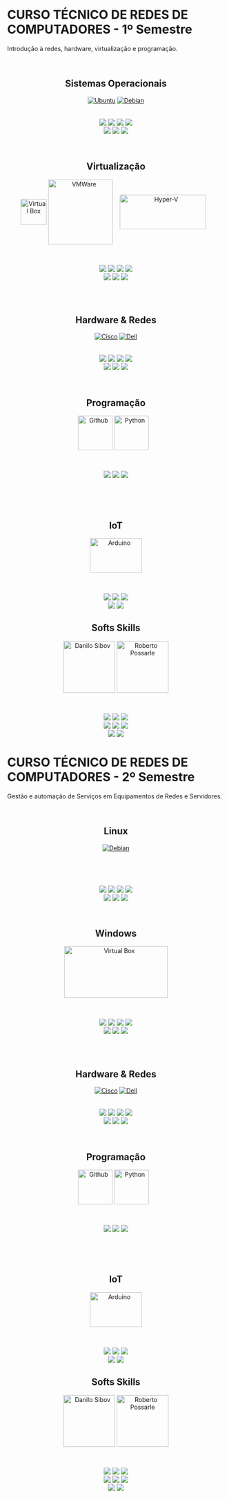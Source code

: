 # CURSO TÉCNICO DE REDES DE COMPUTADORES - 1º Semestre
Introdução à redes, hardware, virtualização e programação.

<br>
<div align="center">
  <h2>Sistemas Operacionais</h2>

  [![Ubuntu](https://www.vectorlogo.zone/logos/ubuntu/ubuntu-icon.svg?link=https://google.com)](https://google.com)
  [![Debian](https://www.vectorlogo.zone/logos/debian/debian-icon.svg?link=https://google.com)](https://google.com)
  <br>
  <br><br>
  ![](https://img.shields.io/badge/Instala%C3%A7%C3%A3o-E06661?logoColor=white&style=for-the-badge)
  ![](https://img.shields.io/badge/Configuração-E06661?logoColor=white&style=for-the-badge)
  ![](https://img.shields.io/badge/RAID-E06661?logoColor=white&style=for-the-badge)
  ![](https://img.shields.io/badge/Conectividade-E06661?logoColor=white&style=for-the-badge)
  <br>
  ![](https://img.shields.io/badge/Domínios-CA0100?logoColor=white&style=for-the-badge)
  ![](https://img.shields.io/badge/Compartilhamento-CA0100?logoColor=white&style=for-the-badge)
  ![](https://img.shields.io/badge/Backup-CA0100?logoColor=white&style=for-the-badge)
</div>
<br>
<div align="center">
  <h2>Virtualização</h2>

  <a>
    <img align="center" alt="Virtual Box" height="60" width="60" src="https://www.vectorlogo.zone/logos/virtualbox/virtualbox-icon.svg"/>
  </a>

   <a>
    <img align="center" alt="VMWare" height="150" width="150" src="https://vectorwiki.com/images/WP5h6__vmware.svg"/>
  </a>

  <a>
    <img align="center" alt="Hyper-V" height="80" width="200" src="https://upload.wikimedia.org/wikipedia/commons/5/58/Hyper-V_Logo.png"/>
  </a>
  <br>
  <br><br>


  ![](https://img.shields.io/badge/Instala%C3%A7%C3%A3o-E06661?logoColor=white&style=for-the-badge)
  ![](https://img.shields.io/badge/Configuração-E06661?logoColor=white&style=for-the-badge)
  ![](https://img.shields.io/badge/RAID-E06661?logoColor=white&style=for-the-badge)
  ![](https://img.shields.io/badge/Conectividade-E06661?logoColor=white&style=for-the-badge)
  <br>
  ![](https://img.shields.io/badge/Domínios-CA0100?logoColor=white&style=for-the-badge)
  ![](https://img.shields.io/badge/Compartilhamento-CA0100?logoColor=white&style=for-the-badge)
  ![](https://img.shields.io/badge/Backup-CA0100?logoColor=white&style=for-the-badge)
  <br><br>
</div>
<br>
<div align="center">
  <h2>Hardware & Redes</h2>

  [![Cisco](https://www.vectorlogo.zone/logos/cisco/cisco-ar21.svg?link=https://google.com)](https://google.com)
  [![Dell](https://www.vectorlogo.zone/logos/dell/dell-icon.svg?link=https://google.com)](https://google.com)
  <br>
  <br><br>
  ![](https://img.shields.io/badge/Switching-6BA1EB?logoColor=black&style=for-the-badge)
  ![](https://img.shields.io/badge/WiFi-6BA1EB?logoColor=black&style=for-the-badge)
  ![](https://img.shields.io/badge/Infraestrutura-6BA1EB?logoColor=black&style=for-the-badge)
  ![](https://img.shields.io/badge/Cabeamento-6BA1EB?logoColor=black&style=for-the-badge)
  <br>
  ![](https://img.shields.io/badge/Topologias-4671BC?logoColor=white&style=for-the-badge)
  ![](https://img.shields.io/badge/Modelos_OSI_&_TCP/IP-4671BC?logoColor=white&style=for-the-badge)
  ![](https://img.shields.io/badge/Server_físico-4671BC?logoColor=white&style=for-the-badge)
</div>
<br>
<div align="center">
  <h2>Programação</h2>
  <a>
    <img align="center" alt="Github" height="80" width="80" src="https://www.vectorlogo.zone/logos/github/github-tile.svg"/>
  </a>

   <a>
    <img align="center" alt="Python" height="80" width="80" src="https://www.vectorlogo.zone/logos/python/python-icon.svg"/>
  </a>

  <br>
  <br><br>
  
  ![](https://img.shields.io/badge/Lógica_de_Programação-F3D485?logoColor=black&style=for-the-badge)
  ![](https://img.shields.io/badge/Funções-F3D485?logoColor=black&style=for-the-badge)
  ![](https://img.shields.io/badge/GitHub-F3D485?logoColor=black&style=for-the-badge)
  <br>
</div>

<br>
<br><br>

<div align="center">
  <h2>IoT</h2>

  <a>
    <img align="center" alt="Arduino" height="80" width="120" src="https://upload.wikimedia.org/wikipedia/commons/thumb/8/87/Arduino_Logo.svg/2560px-Arduino_Logo.svg.png"/>
  </a>
  
  <br>
  <br><br>
  
  ![](https://img.shields.io/badge/Fundamentos-79A2AE?logoColor=black&style=for-the-badge)
  ![](https://img.shields.io/badge/Configuração-79A2AE?logoColor=black&style=for-the-badge)
  ![](https://img.shields.io/badge/Programação-79A2AE?logoColor=black&style=for-the-badge)
  <br>
  ![](https://img.shields.io/badge/Bibliotecas-45818E?logoColor=white&style=for-the-badge)
  ![](https://img.shields.io/badge/Projetos_práticos-45818E?logoColor=white&style=for-the-badge)
</div>
<div align="center">
  <h2>Softs Skills</h2>

  <a>
    <img align="center" alt="Danilo Sibov" height="120" width="120" src="https://thumbs2.imgbox.com/a0/e6/zXDujcqn_t.png"/>
  </a>
  
  <a>
    <img align="center" alt="Roberto Possarle" height="120" width="120" src="https://thumbs2.imgbox.com/ed/07/Sy34sx4D_t.png"/>
  </a>
  
  <br>
  <br><br>
  
  ![](https://img.shields.io/badge/Trabalho_em_equipe-C07A9E?logoColor=black&style=for-the-badge)
  ![](https://img.shields.io/badge/Técnicas_de_Apresentação-C07A9E?logoColor=black&style=for-the-badge)
  ![](https://img.shields.io/badge/Programação-C07A9E?logoColor=black&style=for-the-badge)
  <br>
  ![](https://img.shields.io/badge/Email-A54E79?logoColor=white&style=for-the-badge)
  ![](https://img.shields.io/badge/LinkedIn-A54E79?logoColor=white&style=for-the-badge)
  ![](https://img.shields.io/badge/Currículo_profissional-A54E79?logoColor=white&style=for-the-badge)
  <br>
  ![](https://img.shields.io/badge/Relatório_técnico-C17BA0?logoColor=black&style=for-the-badge)
  ![](https://img.shields.io/badge/Documentação-C17BA0?logoColor=black&style=for-the-badge)
</div>

# CURSO TÉCNICO DE REDES DE COMPUTADORES - 2º Semestre
Gestão e automação de Serviços em Equipamentos de Redes e Servidores.

<br>
<div align="center">
  <h2>Linux</h2>

  [![Debian](https://www.vectorlogo.zone/logos/debian/debian-icon.svg?link=https://google.com)](https://google.com)

  <br>
  <br><br>
  
  ![](https://img.shields.io/badge/Serviços-E06661?logoColor=white&style=for-the-badge)
  ![](https://img.shields.io/badge/DHCP-E06661?logoColor=white&style=for-the-badge)
  ![](https://img.shields.io/badge/DNS-E06661?logoColor=white&style=for-the-badge)
  ![](https://img.shields.io/badge/Web-Apache-E06661?logoColor=white&style=for-the-badge)
  <br>
  ![](https://img.shields.io/badge/HTTPS-CA0100?logoColor=white&style=for-the-badge)
  ![](https://img.shields.io/badge/Hardening-CA0100?logoColor=white&style=for-the-badge)
  ![](https://img.shields.io/badge/Docker-CA0100?logoColor=white&style=for-the-badge)
</div>
<br>
<div align="center">
  <h2>Windows</h2>

  <a>
      <img align="center" alt="Virtual Box" height="120" width="240" src="https://penseemti.com.br/wp-content/uploads/2016/02/windows-server-logo.png"/>
  </a>

  <br>
  <br><br>

  ![](https://img.shields.io/badge/Instala%C3%A7%C3%A3o-E06661?logoColor=white&style=for-the-badge)
  ![](https://img.shields.io/badge/Configuração-E06661?logoColor=white&style=for-the-badge)
  ![](https://img.shields.io/badge/RAID-E06661?logoColor=white&style=for-the-badge)
  ![](https://img.shields.io/badge/Conectividade-E06661?logoColor=white&style=for-the-badge)
  <br>
  ![](https://img.shields.io/badge/Domínios-CA0100?logoColor=white&style=for-the-badge)
  ![](https://img.shields.io/badge/Compartilhamento-CA0100?logoColor=white&style=for-the-badge)
  ![](https://img.shields.io/badge/Backup-CA0100?logoColor=white&style=for-the-badge)
  <br><br>
</div>
<br>
<div align="center">
  <h2>Hardware & Redes</h2>

  [![Cisco](https://www.vectorlogo.zone/logos/cisco/cisco-ar21.svg?link=https://google.com)](https://google.com)
  [![Dell](https://www.vectorlogo.zone/logos/dell/dell-icon.svg?link=https://google.com)](https://google.com)
  <br>
  <br><br>
  ![](https://img.shields.io/badge/Switching-6BA1EB?logoColor=black&style=for-the-badge)
  ![](https://img.shields.io/badge/WiFi-6BA1EB?logoColor=black&style=for-the-badge)
  ![](https://img.shields.io/badge/Infraestrutura-6BA1EB?logoColor=black&style=for-the-badge)
  ![](https://img.shields.io/badge/Cabeamento-6BA1EB?logoColor=black&style=for-the-badge)
  <br>
  ![](https://img.shields.io/badge/Topologias-4671BC?logoColor=white&style=for-the-badge)
  ![](https://img.shields.io/badge/Modelos_OSI_&_TCP/IP-4671BC?logoColor=white&style=for-the-badge)
  ![](https://img.shields.io/badge/Server_físico-4671BC?logoColor=white&style=for-the-badge)
</div>
<br>
<div align="center">
  <h2>Programação</h2>
  <a>
    <img align="center" alt="Github" height="80" width="80" src="https://www.vectorlogo.zone/logos/github/github-tile.svg"/>
  </a>

   <a>
    <img align="center" alt="Python" height="80" width="80" src="https://www.vectorlogo.zone/logos/python/python-icon.svg"/>
  </a>

  <br>
  <br><br>
  
  ![](https://img.shields.io/badge/Lógica_de_Programação-F3D485?logoColor=black&style=for-the-badge)
  ![](https://img.shields.io/badge/Funções-F3D485?logoColor=black&style=for-the-badge)
  ![](https://img.shields.io/badge/GitHub-F3D485?logoColor=black&style=for-the-badge)
  <br>
</div>

<br>
<br><br>

<div align="center">
  <h2>IoT</h2>

  <a>
    <img align="center" alt="Arduino" height="80" width="120" src="https://upload.wikimedia.org/wikipedia/commons/thumb/8/87/Arduino_Logo.svg/2560px-Arduino_Logo.svg.png"/>
  </a>
  
  <br>
  <br><br>
  
  ![](https://img.shields.io/badge/Fundamentos-79A2AE?logoColor=black&style=for-the-badge)
  ![](https://img.shields.io/badge/Configuração-79A2AE?logoColor=black&style=for-the-badge)
  ![](https://img.shields.io/badge/Programação-79A2AE?logoColor=black&style=for-the-badge)
  <br>
  ![](https://img.shields.io/badge/Bibliotecas-45818E?logoColor=white&style=for-the-badge)
  ![](https://img.shields.io/badge/Projetos_práticos-45818E?logoColor=white&style=for-the-badge)
</div>
<div align="center">
  <h2>Softs Skills</h2>

  <a>
    <img align="center" alt="Danilo Sibov" height="120" width="120" src="https://thumbs2.imgbox.com/a0/e6/zXDujcqn_t.png"/>
  </a>
  
  <a>
    <img align="center" alt="Roberto Possarle" height="120" width="120" src="https://thumbs2.imgbox.com/ed/07/Sy34sx4D_t.png"/>
  </a>
  
  <br>
  <br><br>
  
  ![](https://img.shields.io/badge/Trabalho_em_equipe-C07A9E?logoColor=black&style=for-the-badge)
  ![](https://img.shields.io/badge/Técnicas_de_Apresentação-C07A9E?logoColor=black&style=for-the-badge)
  ![](https://img.shields.io/badge/Programação-C07A9E?logoColor=black&style=for-the-badge)
  <br>
  ![](https://img.shields.io/badge/Email-A54E79?logoColor=white&style=for-the-badge)
  ![](https://img.shields.io/badge/LinkedIn-A54E79?logoColor=white&style=for-the-badge)
  ![](https://img.shields.io/badge/Currículo_profissional-A54E79?logoColor=white&style=for-the-badge)
  <br>
  ![](https://img.shields.io/badge/Relatório_técnico-C17BA0?logoColor=black&style=for-the-badge)
  ![](https://img.shields.io/badge/Documentação-C17BA0?logoColor=black&style=for-the-badge)
</div>
